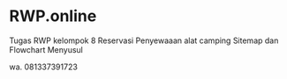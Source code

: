 # RWP.online
Tugas RWP kelompok 8 Reservasi Penyewaaan alat camping 
Sitemap dan Flowchart Menyusul 


wa. 081337391723

